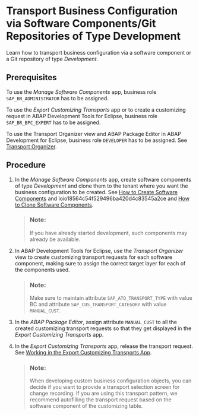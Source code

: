 <!-- loiod801854c951340c396d6cc1900fcaf57 -->

# Transport Business Configuration via Software Components/Git Repositories of Type Development

Learn how to transport business configuration via a software component or a Git repository of type *Development*.



<a name="loiod801854c951340c396d6cc1900fcaf57__prereq_vfk_yjw_wsb"/>

## Prerequisites

To use the *Manage Software Components* app, business role `SAP_BR_ADMINISTRATOR` has to be assigned.

To use the *Export Customizing Transports* app or to create a customizing request in ABAP Development Tools for Eclipse, business role `SAP_BR_BPC_EXPERT` has to be assigned.

To use the Transport Organizer view and ABAP Package Editor in ABAP Development for Eclipse, business role `DEVELOPER` has to be assigned. See [Transport Organizer](https://help.sap.com/viewer/5371047f1273405bb46725a417f95433/Cloud/en-US/9c53fba4bf08445286e8b40fd0a6fd03.html).



<a name="loiod801854c951340c396d6cc1900fcaf57__steps_wfk_yjw_wsb"/>

## Procedure

1.  In the *Manage Software Components* app, create software components of type *Development* and clone them to the tenant where you want the business configuration to be created. See [How to Create Software Components](../50-administration-and-ops/how-to-create-software-components-67e2f2e.md) and loio18564c54f529496ba420d4c83545a2ce and [How to Clone Software Components](../50-administration-and-ops/how-to-clone-software-components-18564c5.md).

    > ### Note:  
    > If you have already started development, such components may already be available.

2.  In ABAP Development Tools for Eclipse, use the *Transport Organizer* view to create customizing transport requests for each software component, making sure to assign the correct target layer for each of the components used.

    > ### Note:  
    > Make sure to maintain attribute `SAP_ATO_TRANSPORT_TYPE` with value BC and attribute `SAP_CUS_TRANSPORT_CATEGORY` with value `MANUAL_CUST`.

3.  In the *ABAP Package Editor*, assign attribute `MANUAL_CUST` to all the created customizing transport requests so that they get displayed in the *Export Customizing Transports* app.

4.  In the *Export Customizing Transports* app, release the transport request. See [Working in the Export Customizing Transports App](../50-administration-and-ops/working-in-the-export-customizing-transports-app-cc16fd0.md).

    > ### Note:  
    > When developing custom business configuration objects, you can decide if you want to provide a transport selection screen for change recording. If you are using this transport pattern, we recommend autofilling the transport request based on the software component of the customizing table.


